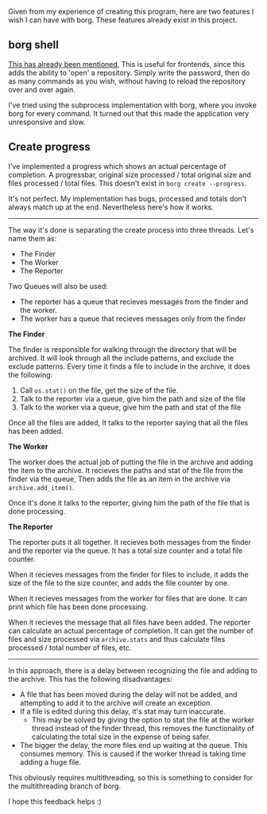 Given from my experience of creating this program, here are two features I wish I can have with borg. These features already exist in this project.

borg shell
-
[This has already been mentioned](https://github.com/borgbackup/borg/issues/1104), This is useful for frontends, since this adds the ability to 'open' a repository. Simply write the password, then do as many commands as you wish, without having to reload the repository over and over again.

I've tried using the subprocess implementation with borg, where you invoke borg for every command. It turned out that this made the application very unresponsive and slow.

Create progress
-
I've implemented a progress which shows an actual percentage of completion. A progressbar, original size processed / total original size and files processed / total files. This doesn't exist in `borg create --progress`.

It's not perfect. My implementation has bugs, processed and totals don't always match up at the end. Nevertheless here's how it works.

---

The way it's done is separating the create process into three threads. Let's name them as:

- The Finder
- The Worker
- The Reporter

Two Queues will also be used:

- The reporter has a queue that recieves messages from the finder and the worker.
- The worker has a queue that recieves messages only from the finder

**The Finder**

The finder is responsible for walking through the directory that will be archived. It will look through all the include patterns, and exclude the exclude patterns. Every time it finds a file to include in the archive, it does the following:

1. Call `os.stat()` on the file, get the size of the file.
2. Talk to the reporter via a queue, give him the path and size of the file
3. Talk to the worker via a queue, give him the path and stat of the file

Once all the files are added, It talks to the reporter saying that all the files has been added.

**The Worker**

The worker does the actual job of putting the file in the archive and adding the item to the archive. It recieves the paths and stat of the file from the finder via the queue, Then adds the file as an item in the archive via `archive.add_item()`. 

Once it's done it talks to the reporter, giving him the path of the file that is done processing.

**The Reporter**

The reporter puts it all together. It recieves both messages from the finder and the reporter via the queue. It has a total size counter and a total file counter.

When it recieves messages from the finder for files to include, it adds the size of the file to the size counter, and adds the file counter by one.

When it recieves messages from the worker for files that are done. It can print which file has been done processing.

When it recieves the message that all files have been added. The reporter can calculate an actual percentage of completion. It can get the number of files and size processed via `archive.stats` and thus calculate files processed / total number of files, etc.

---

In this approach, there is a delay between recognizing the file and adding to the archive. This has the following disadvantages:

- A file that has been moved during the delay will not be added, and attempting to add it to the archive will create an exception.
- If a file is edited during this delay, it's stat may turn inaccurate.
	- This may be solved by giving the option to stat the file at the worker thread instead of the finder thread, this removes the functionality of calculating the total size in the  expense of being safer.
- The bigger the delay, the more files end up waiting at the queue. This consumes memory. This is caused if the worker thread is taking time adding a huge file.

This obviously requires multithreading, so this is something to consider for the multithreading branch of borg.

I hope this feedback helps :)




